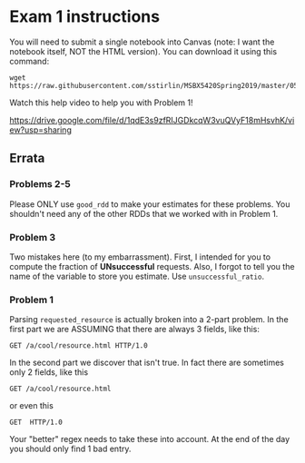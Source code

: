 # Exam 1 instructions

You will need to submit a single notebook into Canvas (note:  I want the notebook itself, NOT the HTML version).
You can download it using this command:
```
wget https://raw.githubusercontent.com/sstirlin/MSBX5420Spring2019/master/0502examweblogs/exam1.ipynb
```

Watch this help video to help you with Problem 1!

https://drive.google.com/file/d/1qdE3s9zfRIJGDkcqW3vuQVyF18mHsvhK/view?usp=sharing


## Errata

### Problems 2-5

Please ONLY use `good_rdd` to make your estimates for these problems.  You shouldn't need any of
the other RDDs that we worked with in Problem 1.

### Problem 3

Two mistakes here (to my embarrassment).  First, I intended for you to compute the fraction of
**UNsuccessful** requests.  Also, I forgot to tell you the name of the variable to store you estimate.
Use `unsuccessful_ratio`.

### Problem 1

Parsing `requested_resource` is actually broken into a 2-part problem.  In the first part we are ASSUMING that
there are always 3 fields, like this:
```
GET /a/cool/resource.html HTTP/1.0
```
In the second part we discover that isn't true.  In fact there are sometimes only 2 fields, like this
```
GET /a/cool/resource.html
```
or even this
```
GET  HTTP/1.0
```
Your "better" regex needs to take these into account.  At the end of the day you should only find 1 bad entry.
